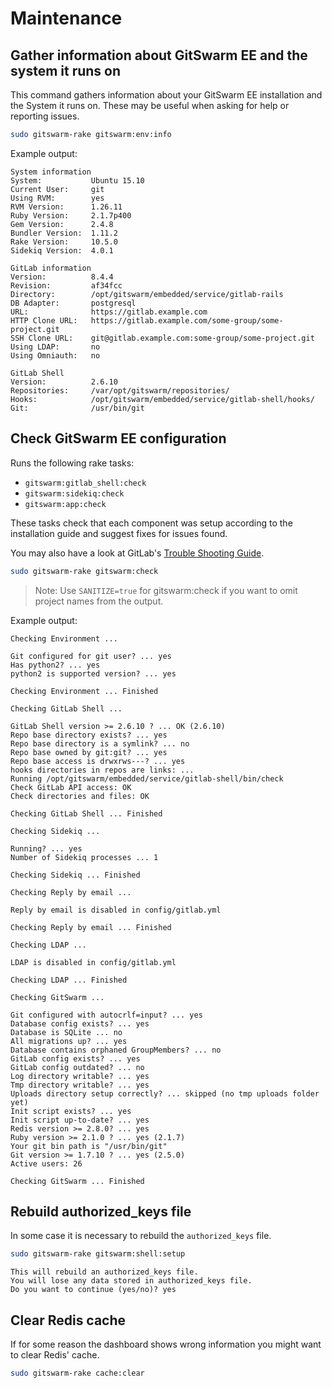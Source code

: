# Maintenance

## Gather information about GitSwarm EE and the system it runs on

This command gathers information about your GitSwarm EE installation and
the System it runs on. These may be useful when asking for help or
reporting issues.

```bash
sudo gitswarm-rake gitswarm:env:info
```

Example output:

```
System information
System:           Ubuntu 15.10
Current User:     git
Using RVM:        yes
RVM Version:      1.26.11
Ruby Version:     2.1.7p400
Gem Version:      2.4.8
Bundler Version:  1.11.2
Rake Version:     10.5.0
Sidekiq Version:  4.0.1

GitLab information
Version:          8.4.4
Revision:         af34fcc
Directory:        /opt/gitswarm/embedded/service/gitlab-rails
DB Adapter:       postgresql
URL:              https://gitlab.example.com
HTTP Clone URL:   https://gitlab.example.com/some-group/some-project.git
SSH Clone URL:    git@gitlab.example.com:some-group/some-project.git
Using LDAP:       no
Using Omniauth:   no

GitLab Shell
Version:          2.6.10
Repositories:     /var/opt/gitswarm/repositories/
Hooks:            /opt/gitswarm/embedded/service/gitlab-shell/hooks/
Git:              /usr/bin/git
```

## Check GitSwarm EE configuration

Runs the following rake tasks:

- `gitswarm:gitlab_shell:check`
- `gitswarm:sidekiq:check`
- `gitswarm:app:check`

These tasks check that each component was setup according to the
installation guide and suggest fixes for issues found.

You may also have a look at GitLab's [Trouble Shooting Guide](https://github.com/gitlabhq/gitlab-public-wiki/wiki/Trouble-Shooting-Guide).

```bash
sudo gitswarm-rake gitswarm:check
```

> Note: Use `SANITIZE=true` for gitswarm:check if you want to omit project
> names from the output.

Example output:

```
Checking Environment ...

Git configured for git user? ... yes
Has python2? ... yes
python2 is supported version? ... yes

Checking Environment ... Finished

Checking GitLab Shell ...

GitLab Shell version >= 2.6.10 ? ... OK (2.6.10)
Repo base directory exists? ... yes
Repo base directory is a symlink? ... no
Repo base owned by git:git? ... yes
Repo base access is drwxrws---? ... yes
hooks directories in repos are links: ... 
Running /opt/gitswarm/embedded/service/gitlab-shell/bin/check
Check GitLab API access: OK
Check directories and files: OK

Checking GitLab Shell ... Finished

Checking Sidekiq ...

Running? ... yes
Number of Sidekiq processes ... 1

Checking Sidekiq ... Finished

Checking Reply by email ...

Reply by email is disabled in config/gitlab.yml

Checking Reply by email ... Finished

Checking LDAP ...

LDAP is disabled in config/gitlab.yml

Checking LDAP ... Finished

Checking GitSwarm ...

Git configured with autocrlf=input? ... yes
Database config exists? ... yes
Database is SQLite ... no
All migrations up? ... yes
Database contains orphaned GroupMembers? ... no
GitLab config exists? ... yes
GitLab config outdated? ... no
Log directory writable? ... yes
Tmp directory writable? ... yes
Uploads directory setup correctly? ... skipped (no tmp uploads folder yet)
Init script exists? ... yes
Init script up-to-date? ... yes
Redis version >= 2.8.0? ... yes
Ruby version >= 2.1.0 ? ... yes (2.1.7)
Your git bin path is "/usr/bin/git"
Git version >= 1.7.10 ? ... yes (2.5.0)
Active users: 26

Checking GitSwarm ... Finished
```

## Rebuild authorized_keys file

In some case it is necessary to rebuild the `authorized_keys` file.

```bash
sudo gitswarm-rake gitswarm:shell:setup
```

```
This will rebuild an authorized_keys file.
You will lose any data stored in authorized_keys file.
Do you want to continue (yes/no)? yes
```

## Clear Redis cache

If for some reason the dashboard shows wrong information you might want to
clear Redis' cache.

```bash
sudo gitswarm-rake cache:clear
```
